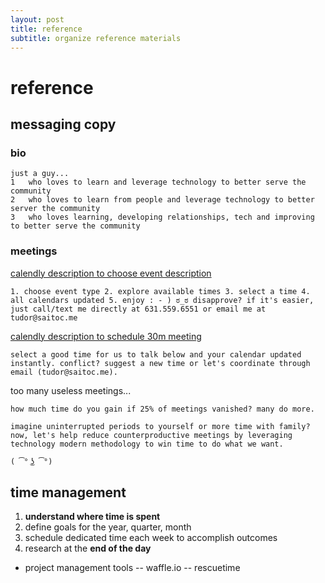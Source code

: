 ```yaml
---
layout: post
title: reference
subtitle: organize reference materials
---
```


# reference

## messaging copy

### bio
```
just a guy...
1   who loves to learn and leverage technology to better serve the community
2   who loves to learn from people and leverage technology to better server the community
3   who loves learning, developing relationships, tech and improving to better serve the community
```

### meetings
[calendly description to choose event description](https://calendly.com/tudr)
```
1. choose event type 2. explore available times 3. select a time 4. all calendars updated 5. enjoy : - ) ಠ_ಠ disapprove? if it's easier, just call/text me directly at 631.559.6551 or email me at tudor@saitoc.me
```

[calendly description to schedule 30m meeting](https://calendly.com/tudr/30m)
```
select a good time for us to talk below and your calendar updated instantly. conflict? suggest a new time or let's coordinate through email (tudor@saitoc.me).
```

too many useless meetings...
```
how much time do you gain if 25% of meetings vanished? many do more.

imagine uninterrupted periods to yourself or more time with family? now, let's help reduce counterproductive meetings by leveraging technology modern methodology to win time to do what we want.

( ͡° ͜ʖ ͡°)
```



## time management

1. __understand where time is spent__
2. define goals for the year, quarter, month
3. schedule dedicated time each week to accomplish outcomes
4. research at the __end of the day__

- project management tools
-- waffle.io
-- rescuetime
